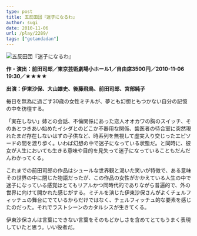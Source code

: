 ```yaml
---
type: post
title: 五反田団『迷子になるわ』
author: sugi
date: 2010-11-06
url: /play/2289/
tags: ["gotandadan"]
---
```

<img src="/images/play/20101106.jpg" alt="五反田団『迷子になるわ』" class="alignleft" />

**作・演出：前田司郎／東京芸術劇場小ホール1／自由席3500円／2010-11-06 19:30／★★★★**

**出演：伊東沙保、大山雄史、後藤飛鳥、前田司郎、宮部純子**

毎日を無為に過ごす30歳の女性ミチルが、夢とも幻想ともつかない自分の記憶の中を彷徨する。

「実在しない」姉との会話、不倫関係にあった恋人オオカワの胸のスイッチ、そのあとつきあい始めたイシダとのどこか不器用な関係、歯医者の待合室に突然現れたまだ存在しないはずの子供など、時系列を無視して虚実入り交じったエピソードの間を渡り歩く。いわば幻想の中で迷子になっている状態だ。と同時に、彼女が人生においても生きる意味や目的を見失って迷子になっていることもだんだんわかってくる。

これまでの前田司郎の作品はシュールな世界観と渇いた笑いが特徴で、ある意味その世界の中に閉じた物語だったが、この作品の女性がかかえている人生の中で迷子になっている感覚はとてもリアルかつ同時代的でありながら普遍的で、外の世界に向けて開かれた感じがする。ミチルを演じた伊東沙保さんがよくチェルフィッチュの舞台にでているからだけではなく、チェルフィッチュ的な要素を感じたのだった。それでラストシーンのカタルシスが生きてくる。

伊東沙保さんは言葉にできない言葉をそのもどかしさを含めてとてもうまく表現していたと思う。いい役者だ。

